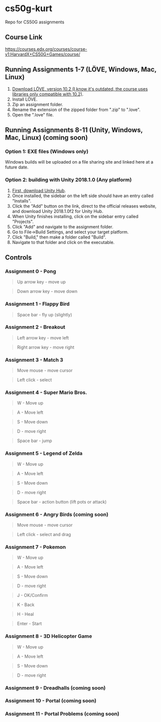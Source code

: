 # cs50g-kurt
Repo for CS50G assignments

## Course Link
https://courses.edx.org/courses/course-v1:HarvardX+CS50G+Games/course/

## Running Assignments 1-7 (LÖVE, Windows, Mac, Linux)
1. [Download LÖVE, version 10.2 (I know it's outdated, the course uses libraries only compatible with 10.2)](https://bitbucket.org/rude/love/downloads/).
2. Install LÖVE.
3. Zip an assignment folder.
4. Rename the extension of the zipped folder from ".zip" to ".love".
5. Open the ".love" file.

## Running Assignments 8-11 (Unity, Windows, Mac, Linux) (coming soon)

### Option 1: EXE files (Windows only)

Windows builds will be uploaded on a file sharing site and linked here at a future date.

### Option 2: building with Unity 2018.1.0 (Any platform)
1. [First, download Unity Hub](https://unity3d.com/get-unity/download).
2. Once installed, the sidebar on the left side should have an entry called "Installs".
3. Click the "Add" button on the link, direct to the official releases website, and download Unity 2018.1.0f2 for Unity Hub.
4. When Unity finishes installing, click on the sidebar entry called "Projects".
5. Click "Add" and navigate to the assignment folder.
6. Go to File->Build Settings, and select your target platform.
7. Click "Build," then make a folder called "Build".
8. Navigate to that folder and click on the executable.


## Controls

### Assignment 0 - Pong

  > Up arrow key - move up

  > Down arrow key - move down 

### Assignment 1 - Flappy Bird

  > Space bar - fly up (slightly) &nbsp;

### Assignment 2 - Breakout

  > Left arrow key - move left

  > Right arrow key - move right &nbsp;
   
### Assignment 3 - Match 3

  > Move mouse - move cursor

  > Left click - select
 
### Assignment 4 - Super Mario Bros.

  > W - Move up

  > A - Move left
   
  > S - Move down
   
  > D - move right
   
  > Space bar - jump &nbsp;
 
### Assignment 5 - Legend of Zelda

   > W - Move up

   > A - Move left
   
   > S - Move down
   
   > D - move right
   
   > Space bar - action button (lift pots or attack) &nbsp;
   
### Assignment 6 - Angry Birds (coming soon)

  > Move mouse - move cursor

  > Left click - select and drag

### Assignment 7 - Pokemon

   > W - Move up

   > A - Move left
   
   > S - Move down
   
   > D - move right
   
   > J - OK/Confirm
   
   > K - Back
   
   > H - Heal
   
   > Enter - Start

### Assignment 8 - 3D Helicopter Game

   > W - Move up

   > A - Move left
   
   > S - Move down
   
   > D - move right

### Assignment 9 - Dreadhalls (coming soon)

### Assignment 10 - Portal (coming soon)

### Assignment 11 - Portal Problems (coming soon)
